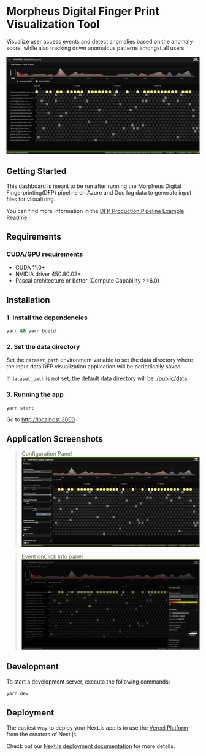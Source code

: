 # Morpheus Digital Finger Print Visualization Tool

Visualize user access events and detect anomalies based on the anomaly score, while also tracking down anomalous patterns amongst all users.

![homepage](./public/home1.png)

## Getting Started

This dashboard is meant to be run after running the Morpheus Digital Fingerprinting(DFP) pipeline on Azure and Duo log data to generate input files for visualizing.

You can find more information in the [DFP Production Pipeline Example Readme](https://github.com/nv-morpheus/Morpheus/tree/branch-22.11/examples/digital_fingerprinting/visualization).

## Requirements

### CUDA/GPU requirements

- CUDA 11.0+
- NVIDIA driver 450.80.02+
- Pascal architecture or better (Compute Capability >=6.0)

## Installation

### 1. Install the dependencies

```bash
yarn && yarn build
```

### 2. Set the data directory

Set the `dataset_path` environment variable to set the data directory where the input data DFP visualization application will be periodically saved.

If `dataset_path` is not set, the default data directory will be [./public/data](./public/data).

### 3. Running the app

```bash
yarn start
```

Go to [http://localhost:3000](http://localhost:3000)

## Application Screenshots

> Configuration Panel
> ![homepage2](./public/home2.png)

> Event onClick info panel
> ![homepage3](./public/home3.png)

## Development

To start a development server, execute the following commands:

```bash
yarn dev
```

##

## Deployment

The easiest way to deploy your Next.js app is to use the [Vercel Platform](https://vercel.com/new?utm_medium=default-template&filter=next.js&utm_source=create-next-app&utm_campaign=create-next-app-readme) from the creators of Next.js.

Check out our [Next.js deployment documentation](https://nextjs.org/docs/deployment) for more details.
